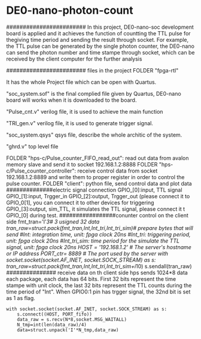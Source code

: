# DE0-nano-photon-count
########################
In this project, DE0-nano-soc development board is applied and it achieves the function of countting the TTL pulse for thegiving time period and sending the result through socket. For example, the TTL pulse can be generated by the single photon counter, the DE0-nano can send the photon number and time stampe through socket, which can be received by the client computer for the further analysis

######################## files in the project
FOLDER "fpga-rtl"

It has the whole Project file which can be open with Quartus.

"soc_system.sof" is the final complied file given by Quartus, DE0-nano board will works when it is downloaded to the board.

"Pulse_cnt.v" verilog file, it is used to achieve the main function

"TRI_gen.v" verilog file, it is used to generate trigger signal.

"soc_system.qsys" qsys file, describe the whole architic of the system.

"ghrd.v" top level file

FOLDER "hps-c/Pulse_counter_FIFO_read_out": read out data from avalon memory slave and send it to socket 192.168.1.2:8888
FOLDER "hps-c/Pulse_counter_controller": receive control data from socket 192.168.1.2:8889 and write them to proper register in order to control the pulse counter.
FOLDER "client": python file, send control data and plot data
##############electric signal connection
GPIO_[0]:input, TTL signal
GPIO_[1]:input, Trgger_in
GPIO_[2]:output, Trgger_out (please connect it to GPIO_0[1], you can connect it to other devices for triggering
GPIO_[3]:output, sim_TTL, it simulates the TTL signal, please connect it t GPIO_[0] during test.
#################conunter control on the client side
fmt_tran='I'*3# 3 usigned 32 data
tran_raw=struct.pack(fmt_tran,Int,Int_tri,Int_tri_sim)# prepare bytes that will send
#Int: integration time, unit: fpga clock 20ns
#Int_tri: triggering period, unit: fpga clock 20ns
#Int_tri_sim: time period for the simulate the TTL signal, unit: fpga clock 20ns
HOST = '192.168.1.2'  # The server's hostname or IP address
PORT_ctr= 8889        # The port used by the server
with socket.socket(socket.AF_INET, socket.SOCK_STREAM) as s:
tran_raw=struct.pack(fmt_tran,Int,Int_tri,Int_tri_sim+i*10)
s.sendall(tran_raw)
############### receive data on th client side
hps sends 1024*8 data each package, each data has 64 bits. First 32 bits represent the time stampe with unit clock, the last 32 bits represent the TTL counts during the time period of "Int". When GPIO0:1 pin has trgger signal, the 32nd bit is set as 1 as flag.
 
    with socket.socket(socket.AF_INET, socket.SOCK_STREAM) as s:
        s.connect((HOST, PORT_fifo))
        data_raw = s.recv(N*8,socket.MSG_WAITALL)
        N_tmp=int(len(data_raw)/4)
        data=struct.unpack('I'*N_tmp,data_raw)
